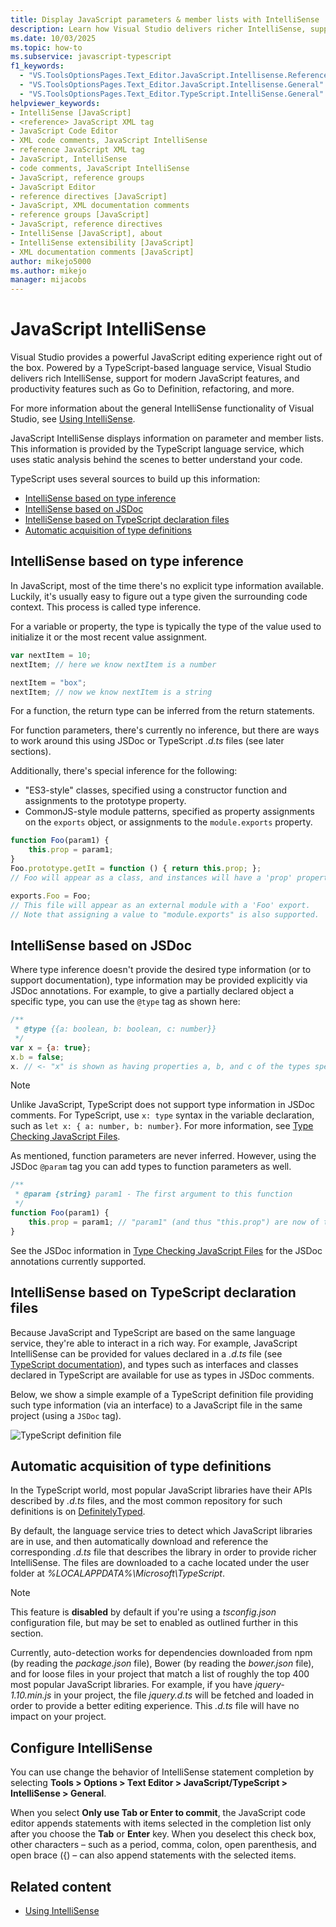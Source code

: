 ```yaml
---
title: Display JavaScript parameters & member lists with IntelliSense
description: Learn how Visual Studio delivers richer IntelliSense, support for modern JavaScript features, and improved productivity features.
ms.date: 10/03/2025
ms.topic: how-to
ms.subservice: javascript-typescript
f1_keywords:
  - "VS.ToolsOptionsPages.Text_Editor.JavaScript.Intellisense.References"
  - "VS.ToolsOptionsPages.Text_Editor.JavaScript.Intellisense.General"
  - "VS.ToolsOptionsPages.Text_Editor.TypeScript.IntelliSense.General"
helpviewer_keywords:
- IntelliSense [JavaScript]
- <reference> JavaScript XML tag
- JavaScript Code Editor
- XML code comments, JavaScript IntelliSense
- reference JavaScript XML tag
- JavaScript, IntelliSense
- code comments, JavaScript IntelliSense
- JavaScript, reference groups
- JavaScript Editor
- reference directives [JavaScript]
- JavaScript, XML documentation comments
- reference groups [JavaScript]
- JavaScript, reference directives
- IntelliSense [JavaScript], about
- IntelliSense extensibility [JavaScript]
- XML documentation comments [JavaScript]
author: mikejo5000
ms.author: mikejo
manager: mijacobs
---
```

# JavaScript IntelliSense

Visual Studio provides a powerful JavaScript editing experience right out of the box. Powered by a TypeScript-based language service, Visual Studio delivers rich IntelliSense, support for modern JavaScript features, and productivity features such as Go to Definition, refactoring, and more.

For more information about the general IntelliSense functionality of Visual Studio, see [Using IntelliSense](../ide/using-intellisense.md).

JavaScript IntelliSense displays information on parameter and member lists. This information is provided by the TypeScript language service, which uses static analysis behind the scenes to better understand your code.

TypeScript uses several sources to build up this information:

- [IntelliSense based on type inference](#intellisense-based-on-type-inference)
- [IntelliSense based on JSDoc](#intellisense-based-on-jsdoc)
- [IntelliSense based on TypeScript declaration files](#intellisense-based-on-typescript-declaration-files)
- [Automatic acquisition of type definitions](#automatic-acquisition-of-type-definitions)

## IntelliSense based on type inference

In JavaScript, most of the time there's no explicit type information available. Luckily, it's usually easy to figure out a type given the surrounding code context.
This process is called type inference.

For a variable or property, the type is typically the type of the value used to initialize it or the most recent value assignment.

```js
var nextItem = 10;
nextItem; // here we know nextItem is a number

nextItem = "box";
nextItem; // now we know nextItem is a string
```

For a function, the return type can be inferred from the return statements.

For function parameters, there's currently no inference, but there are ways to work around this using JSDoc or TypeScript *.d.ts* files (see later sections).

Additionally, there's special inference for the following:

- "ES3-style" classes, specified using a constructor function and assignments to the prototype property.
- CommonJS-style module patterns, specified as property assignments on the `exports` object, or assignments to the `module.exports` property.

```js
function Foo(param1) {
    this.prop = param1;
}
Foo.prototype.getIt = function () { return this.prop; };
// Foo will appear as a class, and instances will have a 'prop' property and a 'getIt' method.

exports.Foo = Foo;
// This file will appear as an external module with a 'Foo' export.
// Note that assigning a value to "module.exports" is also supported.
```

## IntelliSense based on JSDoc

Where type inference doesn't provide the desired type information (or to support documentation), type information may be provided explicitly via JSDoc annotations.  For example, to give a partially declared object a specific type, you can use the `@type` tag as shown here:

```js
/**
 * @type {{a: boolean, b: boolean, c: number}}
 */
var x = {a: true};
x.b = false;
x. // <- "x" is shown as having properties a, b, and c of the types specified
```

> [!NOTE]
> Unlike JavaScript, TypeScript does not support type information in JSDoc comments. For TypeScript, use `x: type` syntax in the variable declaration, such as `let x: { a: number, b: number}`. For more information, see [Type Checking JavaScript Files](https://www.typescriptlang.org/docs/handbook/type-checking-javascript-files.html).

As mentioned, function parameters are never inferred. However, using the JSDoc `@param` tag you can add types to function parameters as well.

```js
/**
 * @param {string} param1 - The first argument to this function
 */
function Foo(param1) {
    this.prop = param1; // "param1" (and thus "this.prop") are now of type "string".
}
```

See the JSDoc information in [Type Checking JavaScript Files](https://www.typescriptlang.org/docs/handbook/type-checking-javascript-files.html#supported-jsdoc) for the JSDoc annotations currently supported.

## IntelliSense based on TypeScript declaration files

Because JavaScript and TypeScript are based on the same language service, they're able to interact in a rich way. For example, JavaScript IntelliSense can be provided for values declared in a *.d.ts* file (see [TypeScript documentation](https://www.typescriptlang.org/docs/handbook/declaration-files/introduction.html)), and types such as interfaces and classes declared in TypeScript are available for use as types in JSDoc comments.

Below, we show a simple example of a TypeScript definition file providing such type information (via an interface) to a JavaScript file in the same project (using a `JSDoc` tag).

![TypeScript definition file](https://raw.githubusercontent.com/wiki/Microsoft/TypeScript/images/decl1.png)

## Automatic acquisition of type definitions

In the TypeScript world, most popular JavaScript libraries have their APIs described by *.d.ts* files, and the most common repository for such definitions is on [DefinitelyTyped](https://github.com/DefinitelyTyped/DefinitelyTyped).

By default, the language service tries to detect which JavaScript libraries are in use, and then automatically download and reference the corresponding *.d.ts* file that describes the library in order to provide richer IntelliSense. The files are downloaded to a cache located under the user folder at *%LOCALAPPDATA%\Microsoft\TypeScript*.

> [!NOTE]
> This feature is **disabled** by default if you're using a *tsconfig.json* configuration file, but may be set to enabled as outlined further in this section.

Currently, auto-detection works for dependencies downloaded from npm (by reading the *package.json* file), Bower (by reading the *bower.json* file), and for loose files in your project that match a list of roughly the top 400 most popular JavaScript libraries. For example, if you have *jquery-1.10.min.js* in your project, the file *jquery.d.ts* will be fetched and loaded in order to provide a better editing experience. This *.d.ts* file will have no impact on your project.

## Configure IntelliSense

You can use change the behavior of IntelliSense statement completion by selecting **Tools > Options > Text Editor > JavaScript/TypeScript > IntelliSense > General**.

When you select **Only use Tab or Enter to commit**, the JavaScript code editor appends statements with items selected in the completion list only after you choose the **Tab** or **Enter** key. When you deselect this check box, other characters – such as a period, comma, colon, open parenthesis, and open brace ({) – can also append statements with the selected items.

## Related content

- [Using IntelliSense](../ide/using-intellisense.md)
